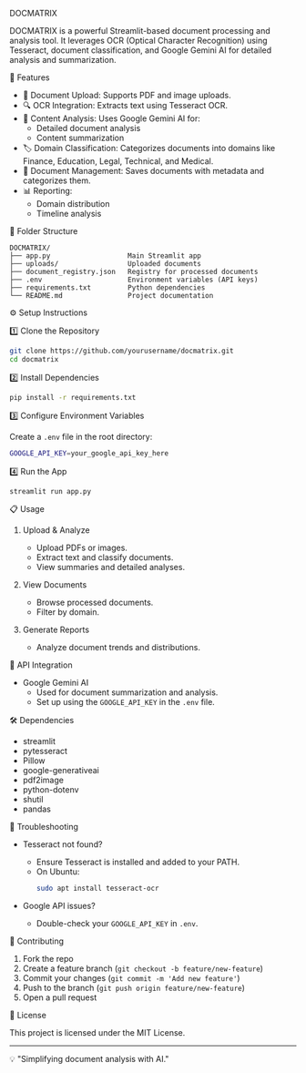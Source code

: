 DOCMATRIX

DOCMATRIX is a powerful Streamlit-based document processing and analysis tool. It leverages OCR (Optical Character Recognition) using Tesseract, document classification, and Google Gemini AI for detailed analysis and summarization.

🚀 Features

- 📄 Document Upload: Supports PDF and image uploads.
- 🔍 OCR Integration: Extracts text using Tesseract OCR.
- 🧠 Content Analysis: Uses Google Gemini AI for:
  - Detailed document analysis
  - Content summarization
- 🏷 Domain Classification: Categorizes documents into domains like Finance, Education, Legal, Technical, and Medical.
- 💾 Document Management: Saves documents with metadata and categorizes them.
- 📊 Reporting:
  - Domain distribution
  - Timeline analysis

📂 Folder Structure

```
DOCMATRIX/
├── app.py                   Main Streamlit app
├── uploads/                 Uploaded documents
├── document_registry.json   Registry for processed documents
├── .env                     Environment variables (API keys)
├── requirements.txt         Python dependencies
└── README.md                Project documentation
```

⚙️ Setup Instructions

1️⃣ Clone the Repository

```bash
git clone https://github.com/yourusername/docmatrix.git
cd docmatrix
```

2️⃣ Install Dependencies

```bash
pip install -r requirements.txt
```

3️⃣ Configure Environment Variables

Create a `.env` file in the root directory:

```bash
GOOGLE_API_KEY=your_google_api_key_here
```

4️⃣ Run the App

```bash
streamlit run app.py
```

📋 Usage

1. Upload & Analyze
   - Upload PDFs or images.
   - Extract text and classify documents.
   - View summaries and detailed analyses.

2. View Documents
   - Browse processed documents.
   - Filter by domain.

3. Generate Reports
   - Analyze document trends and distributions.

🔑 API Integration

- Google Gemini AI
  - Used for document summarization and analysis.
  - Set up using the `GOOGLE_API_KEY` in the `.env` file.

🛠 Dependencies

- streamlit
- pytesseract
- Pillow
- google-generativeai
- pdf2image
- python-dotenv
- shutil
- pandas

🧹 Troubleshooting

- Tesseract not found?
  - Ensure Tesseract is installed and added to your PATH.
  - On Ubuntu:
    ```bash
    sudo apt install tesseract-ocr
    ```

- Google API issues?
  - Double-check your `GOOGLE_API_KEY` in `.env`.

🤝 Contributing

1. Fork the repo
2. Create a feature branch (`git checkout -b feature/new-feature`)
3. Commit your changes (`git commit -m 'Add new feature'`)
4. Push to the branch (`git push origin feature/new-feature`)
5. Open a pull request

📜 License

This project is licensed under the MIT License.

---

💡 "Simplifying document analysis with AI."

